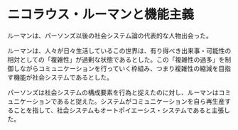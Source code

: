 # ニコラウス・ルーマンと機能主義

ルーマンは、パーソンズ以後の社会システム論の代表的な人物出会った。

ルーマンは、人々が日々生活しているこの世界は、有り得べき出来事・可能性の相対としての「複雑性」が過剰な状態であるとした。この「複雑性の過多」を制御しながらコミュニケーションを行っていく枠組み、つまり複雑性の縮減を目指す機能が社会システムであるとした。

パーソンズは社会システムの構成要素を行為と捉えたのに対し、ルーマンはコミュニケーションであると捉えた。システムがコミュニケーションを自ら再生産することを指して、社会システムもオートポイエーシス・システムであると主張した。
